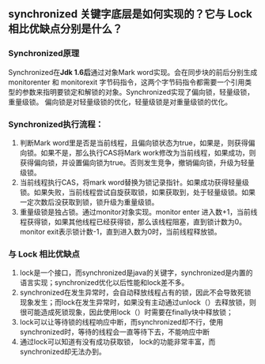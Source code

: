 
## synchronized 关键字底层是如何实现的？它与 Lock 相比优缺点分别是什么？

### Synchronized原理
Synchronized在**Jdk 1.6后**通过对象Mark word实现。会在同步块的前后分别生成 monitorenter 和 monitorexit 字节码指令，这两个字节码指令都需要一个引用类型的参数来指明要锁定和解锁的对象。Synchronized实现了偏向锁，轻量级锁，重量级锁。 偏向锁是对轻量级锁的优化，轻量级锁是对重量级锁的优化。
### Synchronized执行流程：
1. 判断Mark word里是否是当前线程，且偏向锁状态为true，如果是，则获得偏向锁。如果不是，那么执行CAS将Mark work修改为当前线程，如果成功，则获得偏向锁，并设置偏向锁为true。否则发生竞争，撤销偏向锁，升级为轻量级锁。
1. 当前线程执行CAS，将mark word替换为锁记录指针。如果成功获得轻量级锁。如果失败，当前线程尝试自旋获取锁，如果获取到，处于轻量级锁。如果一定次数后没获取到锁，锁升级为重量级锁。
1. 重量级锁是独占锁。通过monitor对象实现。monitor enter 进入数+1，当前线程获得锁，如果其他线程已经获得锁，那么该线程阻塞，直到锁计数为0。monitor exit表示锁计数-1，直到进入数为0时，当前线程释放锁。

### 与 Lock 相比优缺点
1. lock是一个接口，而synchronized是java的关键字，synchronized是内置的语言实现；synchronized优化以后性能和lock差不多。
1. synchronized在发生异常时，会自动释放线程占有的锁，因此不会导致死锁现象发生；而lock在发生异常时，如果没有主动通过unlock（）去释放锁，则很可能造成死锁现象，因此使用lock（）时需要在finally块中释放锁；
1. lock可以让等待锁的线程响应中断，而synchronized却不行，使用synchronized时，等待的线程会一直等待下去，不能响应中断
1. 通过lock可以知道有没有成功获取锁， lock的功能非常丰富，而synchronized却无法办到。
